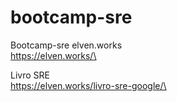 # bootcamp-sre
Bootcamp-sre elven.works\
https://elven.works/\

Livro SRE\
https://elven.works/livro-sre-google/\
